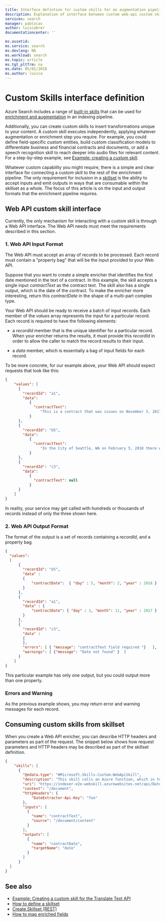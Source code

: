 ```yaml
---
title: Interface defintion for custom skills for an augmentation pipeline (Azure Search) | Microsoft Docs
description: Explanation of interface between custom web-api custom skill and Azure Search.
services: search
manager: pablocas
author: luiscabrer
documentationcenter: ''

ms.assetid: 
ms.service: search
ms.devlang: NA
ms.workload: search
ms.topic: article
ms.tgt_pltfrm: na
ms.date: 05/01/2018
ms.author: luisca
---
```


# Custom Skills interface definition

Azure Search includes a range of [built-in skills](cognitive-search-predefined-skills.md) that can be used for [enrichment and augmentation](cognitive-search-concept-intro.md) in an indexing pipeline. 

Additionally, you can create custom skills to insert transformations unique to your content. A custom skill executes independently, applying whatever augmentation or enrichment step you require. For example, you could define field-specific custom entities, build custom classification models to differentiate business and financial contracts and documents, or add a speech recognition skill to reach deeper into audio files for relevant content. For a step-by-step example, see [Example: creating a custom skill](cognitive-search-create-custom-skill-example.md).

 Whatever custom capability you might require, there is a simple and clear interface for connecting a custom skill to the rest of the enrichment pipeline. The only requirement for inclusion in a [skillset](cognitive-search-defining-skillset.md) is the ability to accept inputs and emit outputs in ways that are consumable within the skillset as a whole. The focus of this article is on the input and output formats that the enrichment pipeline requires.

## Web API custom skill interface

Currently, the only mechanism for interacting with a custom skill is through a Web API interface. The Web API needs must meet the requirements described in this section.

### 1.  Web API Input Format

The Web API must accept an array of records to be processed. Each record must contain a "property bag" that will be the input provided to your Web API. 

Suppose that you want to create a simple enricher that identifies the first date mentioned in the text of a contract. In this example, the skill accepts a single input *contractText* as the contract text. The skill also has a single output, which is the date of the contract. To make the enricher more interesting, return this *contractDate* in the shape of a multi-part complex type.

Your Web API should be ready to receive a batch of input records. Each member of the *values* array represents the input for a particular record. Each record is required to have the following elements:

+ a *recordId* member that is the unique identifier for a particular record. When your enricher returns the results, it must provide this *recordId* in order to allow the caller to match the record results to their input.

+ a *data* member, which is essentially a bag of input fields for each record.

To be more concrete, for our example above, your Web API should expect requests that look like this:

```json
{
    "values": [
      {
        "recordId": "a1",
        "data":
           {
             "contractText": 
                "This is a contract that was issues on November 3, 2017 and that involves... "
           }
      },
      {
        "recordId": "b5",
        "data":
           {
             "contractText": 
                "In the City of Seattle, WA on February 5, 2018 there was a decision made..."
           }
      },
      {
        "recordId": "c3",
        "data":
           {
             "contractText": null
           }
      }
    ]
}
```
In reality, your service may get called with hundreds or thousands of records instead of only the three shown here.

### 2. Web API Output Format

The format of the output is a set of records containing a *recordId*, and a property bag 

```json
{
  "values": 
  [
      {
        "recordId": "b5",
        "data" : 
        {
            "contractDate":  { "day" : 5, "month": 2, "year" : 2018 }
        }
      },
      {
        "recordId": "a1",
        "data" : {
            "contractDate": { "day" : 3, "month": 11, "year" : 2017 }                    
        }
      },
      {
        "recordId": "c3",
        "data" : 
        {
        },
        "errors": [ { "message": "contractText field required "}   ],  
        "warnings": [ {"message": "Date not found" }  ]
      }
    ]
}
```

This particular example has only one output, but you could output more than one property. 

### Errors and Warning

As the previous example shows, you may return error and warning messages for each record. 

## Consuming custom skills from skillset

When you create a Web API enricher, you can describe HTTP headers and parameters as part of the request. The snippet below shows how request parameters and HTTP headers may be described as part of the skillset definition.

```json
{
    "skills": [
      {
        "@odata.type": "#Microsoft.Skills.Custom.WebApiSkill",
        "description": "This skill calls an Azure function, which in turn calls TA sentiment",
        "uri": "https://indexer-e2e-webskill.azurewebsites.net/api/DateExtractor?language=en",
        "context": "/document",
        "httpHeaders": {
            "DateExtractor-Api-Key": "foo"
        },
        "inputs": [
          {
            "name": "contractText",
            "source": "/document/content"
          }
        ],
        "outputs": [
          {
            "name": "contractDate",
            "targetName": "date"
          }
        ]
      }
  ]
}
```

## See also

+ [Example: Creating a custom skill for the Translate Text API](cognitive-search-create-custom-skill-example.md)
+ [How to define a skillset](cognitive-search-defining-skillset.md)
+ [Create Skillset (REST)](ref-create-skillset.md)
+ [How to map enriched fields](cognitive-search-output-field-mapping.md)

